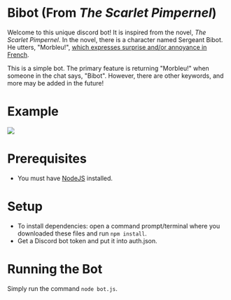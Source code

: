 # Bibot (From _The Scarlet Pimpernel_)
Welcome to this unique discord bot! It is inspired from the novel, *The Scarlet Pimpernel*. In the novel, there is a character named Sergeant Bibot. He utters, "Morbleu!", [which expresses surprise and/or annoyance in French](https://www.lexico.com/en/definition/morbleu).

This is a simple bot. The primary feature is returning "Morbleu!" when someone in the chat says, "Bibot". However, there are other keywords, and more may be added in the future!

# Example 
<img src="https://raw.githubusercontent.com/ssharker21/Bibot/master/screenshot.png">

# Prerequisites

* You must have [NodeJS](https://nodejs.org/en/download/) installed.

# Setup

* To install dependencies: open a command prompt/terminal where you downloaded these files and run `npm install`.
* Get a Discord bot token and put it into auth.json.

# Running the Bot

Simply run the command `node bot.js`.
